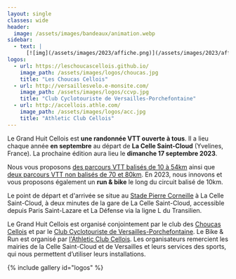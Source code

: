```yaml
---
layout: single
classes: wide
header:
  image: /assets/images/bandeaux/animation.webp
sidebar:
  - text: |
      [![img](/assets/images/2023/affiche.png)](/assets/images/2023/affiche.pdf)
logos:
  - url: https://leschoucascellois.github.io/
    image_path: /assets/images/logos/choucas.jpg
    title: "Les Choucas Cellois"
  - url: http://versaillesvelo.e-monsite.com/
    image_path: /assets/images/logos/ccvp.jpg
    title: "Club Cyclotouriste de Versailles-Porchefontaine"
  - url: http://accellois.athle.com/
    image_path: /assets/images/logos/acc.jpg
    title: "Athletic Club Cellois"
---
```


Le Grand Huit Cellois est **une randonnée VTT ouverte à tous**. Il a lieu
chaque année **en septembre** au départ de **La Celle Saint-Cloud**
(Yvelines, France). La prochaine édition aura lieu le
**dimanche 17 septembre 2023**.

Nous vous proposons [des parcours VTT balisés de 10 à 54km](/circuits/)
ainsi que [deux parcours VTT non balisés de 70 et 80km](/circuits/).
En 2023, nous innovons et vous proposons également un **run & bike**
le long du circuit balisé de 10km.

Le point de départ et d'arrivée se situe au [Stade Pierre Corneille](/situation/)
à La Celle Saint-Cloud,
à deux minutes de la gare de La Celle Saint-Cloud,
accessible depuis Paris Saint-Lazare et La Défense via la ligne L du Transilien.

Le Grand Huit Cellois est organisé conjointement par
le club des [Choucas Cellois](https://leschoucascellois.github.io/)
et par
le [Club Cyclotouriste de Versailles-Porchefontaine](http://versaillesvelo.e-monsite.com/).
Le Bike & Run est organisé par
[l'Athletic Club Cellois](http://accellois.athle.com/).
Les organisateurs remercient les mairies de la Celle Saint-Cloud et de
Versailles et leurs services des sports, qui nous permettent d’utiliser leurs
installations.

{% include gallery id="logos" %}
